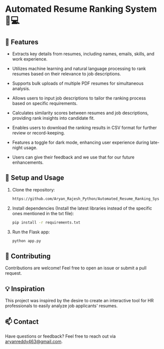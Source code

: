 # Automated Resume Ranking System :memo::computer:

## :rocket: Features

- Extracts key details from resumes, including names, emails, skills, and work 
experience.

- Utilizes machine learning and natural language processing to rank resumes based 
on their relevance to job descriptions.

- Supports bulk uploads of multiple PDF resumes for simultaneous analysis.

- Allows users to input job descriptions to tailor the ranking process based on 
specific requirements.

- Calculates similarity scores between resumes and job descriptions, providing rank 
insights into candidate fit.

- Enables users to download the ranking results in CSV format for further review or 
record-keeping.

- Features a toggle for dark mode, enhancing user experience during late-night 
usage.

- Users can give their feedback and we use that for our future enhancements.

## :wrench: Setup and Usage

1. Clone the repository:
   ```sh
   https://github.com/Aryan_Rajesh_Python/Automated_Resume_Ranking_System.git
   ```

2. Install dependencies (Install the latest libraries instead of the specific ones mentioned in the txt file):
   ```sh
   pip install -r requirements.txt
   ```

3. Run the Flask app:
   ```sh
   python app.py
   ```


## :memo: Contributing

Contributions are welcome! Feel free to open an issue or submit a pull request.

## :bulb: Inspiration

This project was inspired by the desire to create an interactive tool for HR professionals to easily analyze job applicants' resumes.

## :mailbox: Contact

Have questions or feedback? Feel free to reach out via [aryanreddy463@gmail.com](mailto:aryanreddy463@gmail.com).
